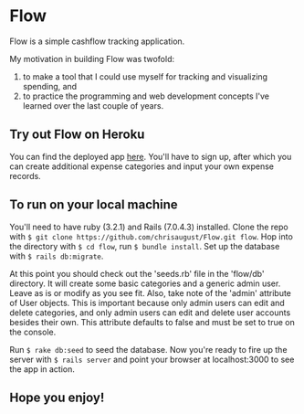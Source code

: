 # Flow

Flow is a simple cashflow tracking application. 

My motivation in building Flow was twofold: 
  1) to make a tool that I could use myself for tracking and visualizing spending, and 
  2) to practice the programming and web development concepts I've learned over the last couple of years.

## Try out Flow on Heroku
You can find the deployed app [here](https://young-sea-87737.herokuapp.com). You'll have to sign up, after which you can create additional expense categories and input your own expense records.

## To run on your local machine
You'll need to have ruby (3.2.1) and Rails (7.0.4.3) installed. 
Clone the repo with `$ git clone https://github.com/chrisaugust/Flow.git flow`.
Hop into the directory with `$ cd flow`, run `$ bundle install`.
Set up the database with `$ rails db:migrate`.

At this point you should check out the 'seeds.rb' file in the 'flow/db' directory. It will create some basic categories and a generic admin user. Leave as is or modify as you see fit.
Also, take note of the 'admin' attribute of User objects. 
This is important because only admin users can edit and delete categories, and only admin users can edit and delete user accounts besides their own. This attribute defaults to false and must be set to true on the console.

Run `$ rake db:seed` to seed the database. 
Now you're ready to fire up the server with `$ rails server` 
and point your browser at localhost:3000 to see the app in action.

## Hope you enjoy!
